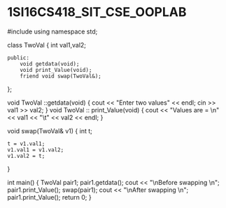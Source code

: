 # 1SI16CS418_SIT_CSE_OOPLAB

#include <iostream>
using namespace std;

class TwoVal
{
	int val1,val2;

	public:
		void getdata(void);
		void print_Value(void);
		friend void swap(TwoVal&);
};

void TwoVal ::getdata(void)
{
    cout << "Enter two values" << endl;
    cin >> val1 >> val2;
}
void TwoVal :: print_Value(void)
{
	cout << "Values are = \n" << val1 << "\t" << val2 << endl;
}

void swap(TwoVal& v1)
{
    int t;

    t = v1.val1;
    v1.val1 = v1.val2;
    v1.val2 = t;
}

int main()
{
    TwoVal pair1;
    pair1.getdata();
    cout << "\nBefore swapping \n";
    pair1.print_Value();
    swap(pair1);
    cout << "\nAfter swapping \n";
    pair1.print_Value();
    return 0;
}
